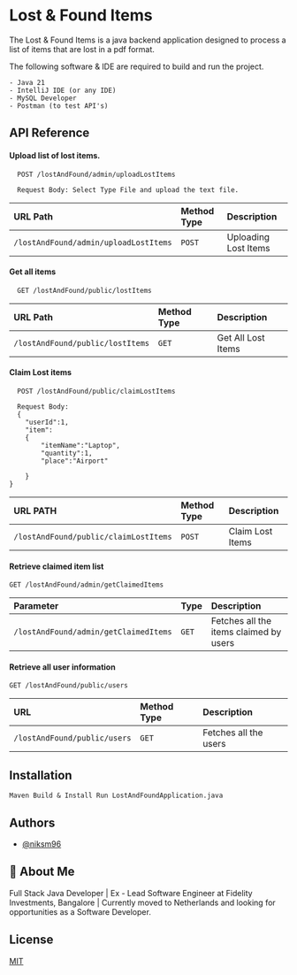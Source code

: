 
# Lost & Found Items

The Lost & Found Items is a java backend application designed to process a list of items that are lost in a pdf format.

The following software & IDE are required to build and run the project.

    - Java 21
    - IntelliJ IDE (or any IDE)
    - MySQL Developer
    - Postman (to test API's)


## API Reference

#### Upload list of lost items.

```http
  POST /lostAndFound/admin/uploadLostItems
  
  Request Body: Select Type File and upload the text file. 
```

| URL Path  | Method Type | Description          |
|:----------|:------------|:---------------------|
| `/lostAndFound/admin/uploadLostItems` | `POST`      | Uploading Lost Items |

#### Get all items

```http
  GET /lostAndFound/public/lostItems
```

| URL Path  | Method Type | Description        |
|:----------|:------------|:-------------------|
| `/lostAndFound/public/lostItems` | `GET`       | Get All Lost Items |

#### Claim Lost items

```http
  POST /lostAndFound/public/claimLostItems
  
  Request Body:
  {
    "userId":1,
    "item":
    {
        "itemName":"Laptop",
        "quantity":1,
        "place":"Airport"

    }
}
```

| URL PATH                              | Method Type | Description      |
|:--------------------------------------|:------------|:-----------------|
| `/lostAndFound/public/claimLostItems` | `POST`      | Claim Lost Items |

#### Retrieve claimed item list
```http
GET /lostAndFound/admin/getClaimedItems
```
| Parameter | Type  | Description                            |
| :-------- |:------|:---------------------------------------|
| `/lostAndFound/admin/getClaimedItems` | `GET` | Fetches all the items claimed by users |

#### Retrieve all user information
```http
GET /lostAndFound/public/users
```
| URL                          | Method Type | Description           |
|:-----------------------------|:------------|:----------------------|
| `/lostAndFound/public/users` | `GET`       | Fetches all the users |


## Installation

`Maven Build & Install
Run LostAndFoundApplication.java`

## Authors

- [@niksm96](https://www.github.com/niksm96)


## 🚀 About Me
Full Stack Java Developer | Ex - Lead Software Engineer at Fidelity Investments, Bangalore | Currently moved to Netherlands and looking for opportunities as a Software Developer.


## License

[MIT](https://choosealicense.com/licenses/mit/)

